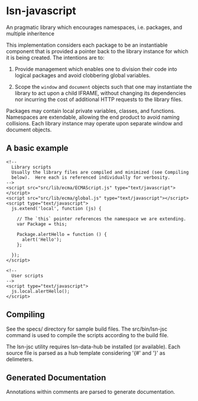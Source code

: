 lsn-javascript
==============

An pragmatic library which encourages namespaces, i.e. packages, and multiple inheritence

This implementation considers each package to be an instantiable component
that is provided a pointer back to the library instance for which it is 
being created.  The intentions are to:

1. Provide management which enables one to division their code into logical
packages and avoid clobbering global variables.

2. Scope the `window` and `document` objects such that one may instantiate
the library to act upon a child IFRAME, without changing its dependencies 
nor incurring the cost of additional HTTP requests to the library files.

Packages may contain local private variables, classes, and functions. 
Namespaces are extendable, allowing the end product to avoid naming 
collisions. Each library instance may operate upon separate window and 
document objects.

A basic example
---------------

    <!--
      Library scripts
      Usually the library files are compiled and minimized (see Compiling 
      below).  Here each is referenced individually for verbosity.
    -->
    <script src="src/lib/ecma/ECMAScript.js" type="text/javascript"></script>
    <script src="src/lib/ecma/global.js" type="text/javascript"></script>
    <script type="text/javascript">
      js.extend('local', function (js) {

        // The `this` pointer references the namespace we are extending.
        var Package = this;

        Package.alertHello = function () {
          alert('Hello');
        };

      });
    </script>

    <!--
      User scripts
    -->
    <script type="text/javascript">
      js.local.alertHello();
    </script>

Compiling
---------

See the specs/ directory for sample build files. The src/bin/lsn-jsc command
is used to compile the scripts according to the build file.

The lsn-jsc utility requires lsn-data-hub be installed (or available). Each
source file is parsed as a hub template considering '{#' and '}' as delimeters.

Generated Documentation
-----------------------

Annotations within comments are parsed to generate documentation.
